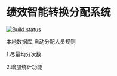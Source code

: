 # 绩效智能转换分配系统
[![Build status](https://ci.appveyor.com/api/projects/status/wng1ddhwxi2r048d?svg=true)](https://ci.appveyor.com/project/comicwang/jixiao)

本地数据库,自动分配人员规则

1.尽量均分次数

2.增加统计功能
